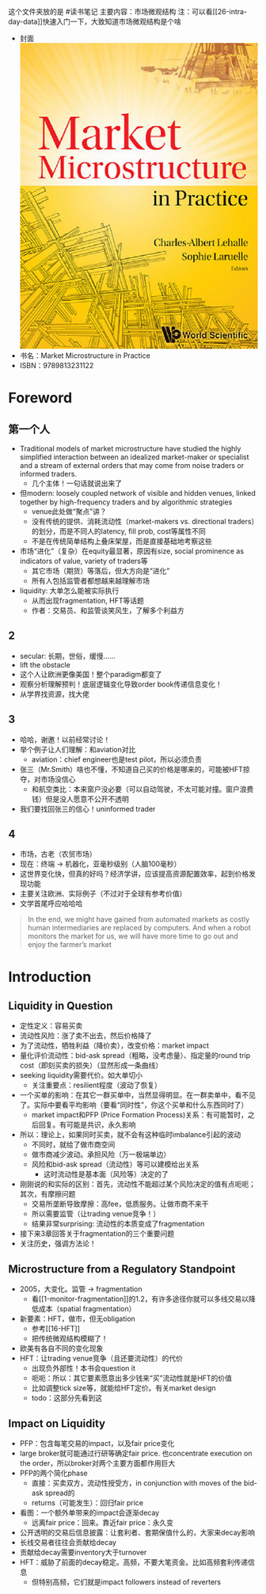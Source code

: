 这个文件夹放的是 #读书笔记
主要内容：市场微观结构
注：可以看[[26-intra-day-data]]快速入门一下，大致知道市场微观结构是个啥
- 封面 ![](cover.png)
- 书名：Market Microstructure in Practice
- ISBN：9789813231122
# Foreword
## 第一个人
- Traditional models of market microstructure have studied the highly simplified interaction between an idealized market-maker or specialist and a stream of external orders that may come from noise traders or informed traders.
  - 几个主体！一句话就说出来了
- 但modern: loosely coupled network of visible and hidden venues, linked together by high-frequency traders and by algorithmic strategies
  - venue此处做“聚点”讲？
  - 没有传统的提供、消耗流动性（market-makers vs. directional traders）的划分，而是不同人的latency, fill prob, cost等属性不同
  - 不是在传统简单结构上叠床架屋，而是直接基础地考察这些
- 市场“进化”（复杂）在equity最显著，原因有size, social prominence as indicators of value, variety of traders等
  - 其它市场（期货）等落后，但大方向是“进化”
  - 所有人包括监管者都想越来越理解市场
- liquidity: 大单怎么能被实际执行
  - 从而出现fragmentation, HFT等话题
  - 作者：交易员、和监管谈笑风生，了解多个利益方
## 2
- secular: 长期，世俗，缓慢……
- lift the obstacle
- 这个人让欧洲更像美国！整个paradigm都变了
- 观察分析理解预判！底层逻辑变化导致order book传递信息变化！
- 从学界找资源，找大佬
## 3
- 哈哈，谢邀！以前经常讨论！
- 举个例子让人们理解：和aviation对比
  - aviation：chief engineer也是test pilot，所以必须负责
- 张三（Mr.Smith）啥也不懂，不知道自己买的价格是哪来的，可能被HFT掠夺，对市场没信心
  - 和航空类比：本来窗户没必要（可以自动驾驶，不太可能对撞。窗户浪费钱）但是没人愿意不公开不透明
- 我们要找回张三的信心！uninformed trader
## 4
- 市场，古老（农贸市场）
- 现在：终端 -> 机器化，亚毫秒级别（人脑100毫秒）
- 这世界变化快，但真的好吗？经济学讲，应该提高资源配置效率，起到价格发现功能
- 主要关注欧洲、实际例子（不过对于全球有参考价值）
- 文学首尾呼应哈哈哈
> In the end, we might have gained from automated markets as costly human intermediaries are replaced by computers. And when a robot monitors the market for us, we will have more time to go out and enjoy the farmer’s market
# Introduction
## Liquidity in Question
- 定性定义：容易买卖
- 流动性风险：涨了卖不出去，然后价格降了
- 为了流动性，牺牲利益（降价卖），改变价格：market impact
- 量化评价流动性：bid-ask spread（粗略，没考虑量）、指定量的round trip cost（即刻买卖的损失）（显然形成一条曲线）
- seeking liquidity需要代价。如大单切小
  - 关注重要点：resilient程度（波动了恢复）
- 一个买单的影响：在其它一群买单中，当然显得明显。在一群卖单中，看不见了。实际中要看平均影响（要看“同时性”，你这个买单和什么东西同时了）
  - market impact和PFP (Price Formation Process)关系：有可能暂时，之后回复。有可能是共识，永久影响
- 所以：理论上，如果同时买卖，就不会有这种临时imbalance引起的波动
  - 不同时，就给了做市商空间
  - 做市商减少波动。承担风险（万一极端单边）
  - 风险和bid-ask spread（流动性）等可以建模给出关系
    - 这时流动性是基本面（风险等）决定的了
- 刚刚说的和实际的区别：首先，流动性不能超过某个风险决定的值有点呃呃；其次，有摩擦问题
  - 交易所垄断导致摩擦：高fee，低质服务。让做市商不来干
  - 所以需要监管（让trading venue竞争！）
  - 结果非常surprising: 流动性的本质变成了fragmentation
- 接下来3章回答关于fragmentation的三个重要问题
- 关注历史，强调方法论！
## Microstructure from a Regulatory Standpoint
- 2005，大变化。监管 -> fragmentation
  - 看[[1-monitor-fragmentation]]的1.2，有许多途径你就可以多线交易以降低成本（spatial fragmentation）
- 新要素：HFT，做市，但无obligation
  - 参考[[16-HFT]]
  - 把传统微观结构模糊了！
- 欧美有各自不同的变化现象
- HFT：让trading venue竞争（且还要流动性）的代价
  - 出现负外部性！本书会question it
  - 呃呃：所以：其它要素愿意出多少钱来“买”流动性就是HFT的价值
  - 比如调整tick size等，就能给HFT定价。有关market design
  - todo：这部分先看到这
## Impact on Liquidity
- PFP：包含每笔交易的impact，以及fair price变化
- large broker就可能通过行研等确定fair price. 也concentrate execution on the order，所以broker对两个主要方面都作用巨大
- PFP的两个简化phase
  - 直接：买卖双方，流动性授受方，in conjunction with moves of the bid-ask spread的
  - returns（可能发生）：回归fair price
- 看图：一个额外单带来的impact会逐渐decay
  - 远离fair price：回来。靠近fair price：永久变
- 公开透明的交易后信息披露：让套利者、套期保值什么的，大家来decay影响
- 长线交易者往往会贡献给decay
- 贡献给decay需要inventory大于turnover
- HFT：威胁了前面的decay稳定。高频，不要大笔资金。比如高频套利传递信息
  - 但特别高频，它们就是impact followers instead of reverters